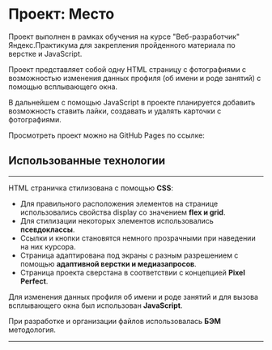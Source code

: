 # Проект: Место

Проект выполнен в рамках обучения на курсе "Веб-разработчик" Яндекс.Практикума для закрепления пройденного материала по верстке и JavaScript.

Проект представляет собой одну HTML страницу с фотографиями с возможностью изменения данных профиля (об имени и роде занятий) с помощью всплывающего окна.

В дальнейшем с помощью JavaScript в проекте планируется добавить возможность ставить лайки, создавать и удалять карточки с фотографиями.

Просмотреть проект можно на GitHub Pages по ссылке:

## Использованные технологии

---

HTML страничка стилизована с помощью **CSS**:

- Для правильного расположения элементов на странице использовались свойства display со значением **flex и grid**.
- Для стилизации некоторых элементов использовались **псевдоклассы**.
- Ссылки и кнопки становятся немного прозрачными при наведении на них курсора.
- Страница адаптирована под экраны с разным разрешением с помощью **адаптивной верстки и медиазапросов**.
- Страница проекта сверстана в соответствии с концепцией **Pixel Perfect**.

Для изменения данных профиля об имени и роде занятий и для вызова всплывающего окна был использован **JavaScript**.

При разработке и организации файлов использовалась **БЭМ** методология.

---
